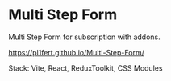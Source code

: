# Multi Step Form

Multi Step Form for subscription with addons.

https://pl1fert.github.io/Multi-Step-Form/

Stack: Vite, React, ReduxToolkit, CSS Modules
